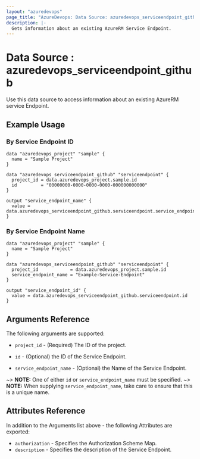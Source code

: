 ```yaml
---
layout: "azuredevops"
page_title: "AzureDevops: Data Source: azuredevops_serviceendpoint_github"
description: |-
  Gets information about an existing AzureRM Service Endpoint.
---
```


# Data Source : azuredevops_serviceendpoint_github

Use this data source to access information about an existing AzureRM service Endpoint.

## Example Usage

### By Service Endpoint ID

```hcl
data "azuredevops_project" "sample" {
  name = "Sample Project"
}

data "azuredevops_serviceendpoint_github" "serviceendpoint" {
  project_id = data.azuredevops_project.sample.id
  id         = "00000000-0000-0000-0000-000000000000"
}

output "service_endpoint_name" {
  value = data.azuredevops_serviceendpoint_github.serviceendpoint.service_endpoint_name
}
```

### By Service Endpoint Name

```hcl
data "azuredevops_project" "sample" {
  name = "Sample Project"
}

data "azuredevops_serviceendpoint_github" "serviceendpoint" {
  project_id            = data.azuredevops_project.sample.id
  service_endpoint_name = "Example-Service-Endpoint"
}

output "service_endpoint_id" {
  value = data.azuredevops_serviceendpoint_github.serviceendpoint.id
}
```

## Arguments Reference

The following arguments are supported:

* `project_id` - (Required) The ID of the project.

* `id` - (Optional) the ID of the Service Endpoint.

* `service_endpoint_name` - (Optional) the Name of the Service Endpoint.

~> **NOTE:** One of either `id` or `service_endpoint_name` must be specified.
~> **NOTE:** When supplying `service_endpoint_name`, take care to ensure that this is a unique name.

## Attributes Reference

In addition to the Arguments list above - the following Attributes are exported:

* `authorization` - Specifies the Authorization Scheme Map.
* `description` - Specifies the description of the Service Endpoint.
